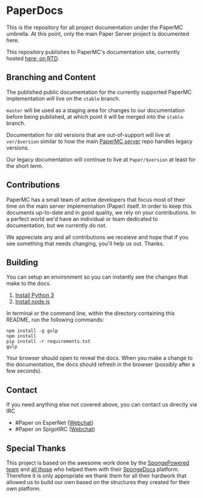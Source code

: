 # PaperDocs
This is the repository for all project documentation under the PaperMC umbrella.
At this point, only the main Paper Server project is documented here.

This repository publishes to PaperMC's documentation site, currently hosted [here; on RTD](https://paper.readthedocs.io).

## Branching and Content

The published public documentation for the currently supported PaperMC implementation will live on the `stable` branch.


`master` will be used as a staging area for changes to our documentation before being published, at which point it will be merged into the `stable` branch.

Documentation for old versions that are out-of-support will live at `ver/$version` similar to how the main [PaperMC server](https://github.com/PaperMC/Paper) repo handles legacy versions.

Our legacy documentation will continue to live at `Paper/$version` at least for the short term.

## Contributions

PaperMC has a small team of active developers that focus most of their time on the main server implementation (Paper) itself. In order to keep this documents up-to-date and in good quality, we rely on your contributions. In a perfect world we'd have an individual or team dedicated to documentation, but we currently do not.

We appreciate any and all contributions we receieve and hope that if you see something that needs changing, you'll help us out. Thanks.

## Building

You can setup an environment so you can instantly see the changes that make to the docs.

1. [Install Python 3](https://www.python.org)
2. [Install node.js](https://nodejs.org)

In terminal or the command line, within the directory containing this README, run the following commands:

	npm install -g gulp
	npm install
	pip install -r requirements.txt
	gulp

Your browser should open to reveal the docs. When you make a change to the documentation, the docs should refresh in the browser (possibly after a few seconds).

## Contact

If you need anything else not covered above, you can contact us directly via IRC

  + #Paper on EsperNet ([Webchat](https://webchat.esper.net/?channels=paper))
  + #Paper on SpigotIRC ([Webchat](http://elmer.spi.gt/iris/?channels=paper))

## Special Thanks
This project is based on the awesome work done by the [SpongePowered team](https://github.com/SpongePowered/) and [all those](https://github.com/SpongePowered/SpongeDocs/graphs/contributors) who helped them with their [SpongeDocs](https://github.com/SpongePowered/SpongeDocs) platform.
Therefore it is only appropriate we thank them for all their hardwork that allowed us to build our own based on the structures they created for their own platform.
